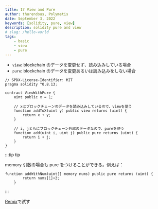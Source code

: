 ```yaml
---
title: 17 View and Pure
author: thurendous, Polymetis
date: September 3, 2022
keywords: [solidity, pure, view]
description: solidity pure and view
# slug: /hello-world
tags:
    - basic
    - view
    - pure
---
```


-   `view`: blockchain のデータを変更せず、読み込みしている場合
-   `pure`: blockchain のデータを変更あるいは読み込みをしない場合

```sol
// SPDX-License-Identifier: MIT
pragma solidity ^0.8.13;

contract ViewWithPure {
    uint public x = 1;

    // xはブロックチェーンのデータを読み込みしているので、viewを使う
    function addToX(uint y) public view returns (uint) {
        return x + y;
    }

    // i, jともにブロックチェーン外部のデータなので、pureを使う
    function add(uint i, uint j) public pure returns (uint) {
        return i + j;
    }
}
```

:::tip tip

memory 引数の場合も pure をつけることができる。例えば：

```sol
function addWithNum(uint[] memory nums) public pure returns (uint) {
        return nums[1]+2;
    }
```

:::

[Remix](https://remix.ethereum.org/)で試す

